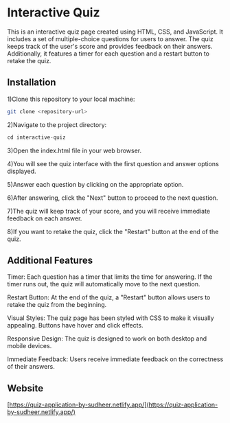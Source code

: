 # Interactive Quiz

This is an interactive quiz page created using HTML, CSS, and JavaScript. It includes a set of multiple-choice questions for users to answer. The quiz keeps track of the user's score and provides feedback on their answers. Additionally, it features a timer for each question and a restart button to retake the quiz.
## Installation

1)Clone this repository to your local machine:


```bash
git clone <repository-url>

```

2)Navigate to the project directory:


```python
cd interactive-quiz

```
3)Open the index.html file in your web browser.

4)You will see the quiz interface with the first question and answer options displayed.

5)Answer each question by clicking on the appropriate option.

6)After answering, click the "Next" button to proceed to the next question.

7)The quiz will keep track of your score, and you will receive immediate feedback on each answer.

8)If you want to retake the quiz, click the "Restart" button at the end of the quiz.

## Additional Features

Timer: Each question has a timer that limits the time for answering. If the timer runs out, the quiz will automatically move to the next question.

Restart Button: At the end of the quiz, a "Restart" button allows users to retake the quiz from the beginning.

Visual Styles: The quiz page has been styled with CSS to make it visually appealing. Buttons have hover and click effects.

Responsive Design: The quiz is designed to work on both desktop and mobile devices.

Immediate Feedback: Users receive immediate feedback on the correctness of their answers.

## Website

[https://quiz-application-by-sudheer.netlify.app/](https://quiz-application-by-sudheer.netlify.app/)
